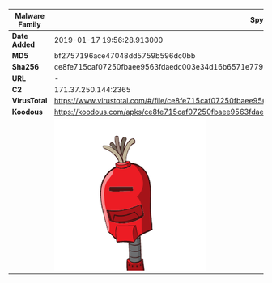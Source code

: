 | Malware Family | SpyNote                                                      |
| -------------- | ------------------------------------------------------------ |
| **Date Added** | 2019-01-17 19:56:28.913000                                                   |
| **MD5**        | bf2757196ace47048dd5759b596dc0bb                             |
| **Sha256**     | ce8fe715caf07250fbaee9563fdaedc003e34d16b6571e779df908600258d3d6 |
| **URL**        | -                                                            |
| **C2**         | 171.37.250.144:2365 |
| **VirusTotal** | https://www.virustotal.com/#/file/ce8fe715caf07250fbaee9563fdaedc003e34d16b6571e779df908600258d3d6/detection |
| **Koodous**    | https://koodous.com/apks/ce8fe715caf07250fbaee9563fdaedc003e34d16b6571e779df908600258d3d6 |
|                | ![](../assets/ce8fe715caf07250fbaee9563fdaedc003e34d16b6571e779df908600258d3d6.png) |